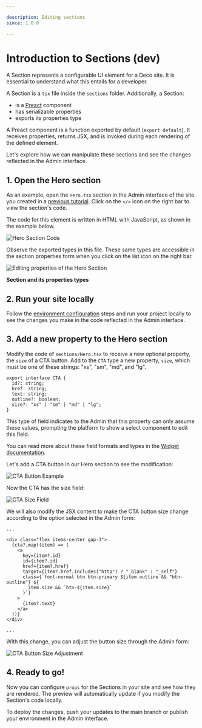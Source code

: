 ```yaml
---

description: Editing sections  
since: 1.0.0  

---
```


# Introduction to Sections (dev)

A Section represents a configurable UI element for a Deco site. It is essential
to understand what this entails for a developer.

A Section is a `tsx` file inside the `sections` folder. Additionally, a Section:

- is a [Preact](https://preactjs.com/) component
- has serializable properties
- exports its properties type

A Preact component is a function exported by default (`export default`). It
receives properties, returns JSX, and is invoked during each rendering of the
defined element.

Let's explore how we can manipulate these sections and see the changes reflected
in the Admin interface.

## 1. Open the Hero section

As an example, open the `Hero.tsx` section in the Admin interface of the site
you created in a [previous tutorial](/docs/en/getting-started/creating-a-site).
Click on the `</>` icon on the right bar to view the section's code.

The code for this element is written in HTML with JavaScript, as shown in the
example below.

![Hero Section Code](/docs/editable-section/hero-section-code.png)

Observe the exported types in this file. These same types are accessible in the
section properties form when you click on the list icon on the right bar.

![Editing properties of the Hero Section](/docs/editable-section/section-props.png)

**Section and its properties types**

## 2. Run your site locally

Follow the [environment configuration](/docs/en/developing-guide/setup) steps
and run your project locally to see the changes you make in the code reflected
in the Admin interface.

## 3. Add a new property to the Hero section

Modify the code of `sections/Hero.tsx` to receive a new optional property, the
`size` of a CTA button. Add to the `CTA` type a new property, `size`, which must
be one of these strings: "xs", "sm", "md", and "lg".

```tsx
export interface CTA {
  id?: string;
  href: string;
  text: string;
  outline?: boolean;
  size?: "xs" | "sm" | "md" | "lg";
}
```

This type of field indicates to the Admin that this property can only assume
these values, prompting the platform to show a select component to edit this
field.

You can read more about these field formats and types in the
[Widget documentation](/docs/en/developing-capabilities/section-properties/widgets).

Let's add a CTA button in our Hero section to see the modification:

![CTA Button Example](/docs/editable-section/cta-button-example.png)

Now the CTA has the size field:

![CTA Size Field](/docs/editable-section/cta-size-field.png)

We will also modify the JSX content to make the CTA button size change according
to the option selected in the Admin form:

```tsx
...

<div class="flex items-center gap-3">
  {cta?.map((item) => (
    <a
      key={item?.id}
      id={item?.id}
      href={item?.href}
      target={item?.href.includes("http") ? "_blank" : "_self"}
      class={`font-normal btn btn-primary ${item.outline && "btn-outline"} ${
        item.size && `btn-${item.size}`
      }`}
    >
      {item?.text}
    </a>
  ))}
</div>

...
```

With this change, you can adjust the button size through the Admin form:

![CTA Button Size Adjustment](/docs/editable-section/cta-button-size-adjustment.gif)

## 4. Ready to go!

Now you can configure `props` for the Sections in your site and see how they are
rendered. The preview will automatically update if you modify the Section's code
locally.

To deploy the changes, push your updates to the main branch or publish your
environment in the Admin interface.
